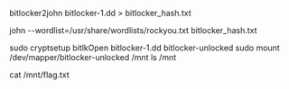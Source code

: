 bitlocker2john bitlocker-1.dd > bitlocker_hash.txt

john --wordlist=/usr/share/wordlists/rockyou.txt bitlocker_hash.txt

sudo cryptsetup bitlkOpen bitlocker-1.dd bitlocker-unlocked
sudo mount /dev/mapper/bitlocker-unlocked /mnt
ls /mnt

cat /mnt/flag.txt
